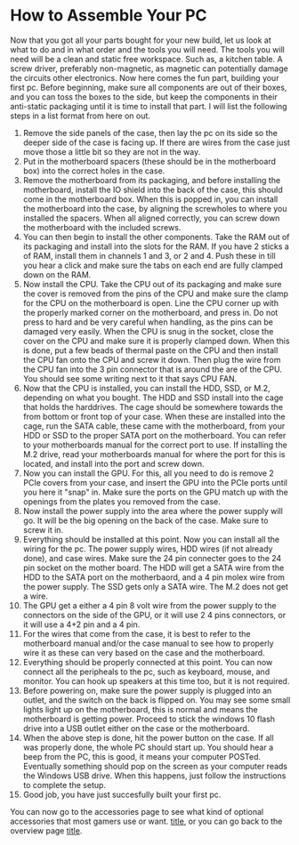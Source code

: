 # How to Assemble Your PC
Now that you got all your parts bought for your new build, let us look at what to do and in what order and the tools you will need.  The tools you will need will be a clean and static free workspace.  Such as, a kitchen table.  A screw driver, preferably non-magnetic, as magnetic can potentially damage the circuits other electronics.
Now here comes the fun part, building your first pc.  Before beginning, make sure all components are out of their boxes, and you can toss the boxes to the side, but keep the components in their anti-static packaging until it is time to install that part.  I will list the following steps in a list format from here on out.

1. Remove the side panels of the case, then lay the pc on its side so the deeper side of the case is facing up.  If there are wires from the case just move those a little bit so they are not in the way.
2. Put in the motherboard spacers (these should be in the motherboard box) into the correct holes in the case.
3. Remove the motherboard from its packaging, and before installing the motherboard, install the IO shield into the back of the case, this should come in the motherboard box.  When this is popped in, you can install the motherboard into the case, by aligning the screwholes to where you installed the spacers.  When all aligned correctly, you can screw down the motherboard with the included screws.
4. You can then begin to install the other components.  Take the RAM out of its packaging and install into the slots for the RAM.  If you have 2 sticks a of RAM, install them in channels 1 and 3, or 2 and 4.  Push these in till you hear a click and make sure the tabs on each end are fully clamped down on the RAM.
5. Now install the CPU.  Take the CPU out of its packaging and make sure the cover is removed from the pins of the CPU and make sure the clamp for the CPU on the motherboard is open.  Line the CPU corner up with the properly marked corner on the motherboard, and press in.  Do not press to hard and be very careful when handling, as the pins can be damaged very easily.  When the CPU is snug in the socket, close the cover on the CPU and make sure it is properly clamped down.  When this is done, put a few beads of thermal paste on the CPU and then install the CPU fan onto the CPU and screw it down.  Then plug the wire from the CPU fan into the 3 pin connector that is around the are of the CPU.  You should see some writing next to it that says CPU FAN.
6. Now that the CPU is installed, you can install the HDD, SSD, or M.2, depending on what you bought.  The HDD and SSD install into the cage that holds the harddrives.  The cage should be somewhere towards the from bottom or front top of your case.  When these are installed into the cage, run the SATA cable, these came with the motherboard, from your HDD or SSD to the proper SATA port on the motherboard.  You can refer to your motherboards manual for the correct port to use.  If installing the M.2 drive, read your motherboards manual for where the port for this is located, and install into the port and screw down.
7. Now you can install the GPU.  For this, all you need to do is remove 2 PCIe covers from your case, and insert the GPU into the PCIe ports until you here it "snap" in.  Make sure the ports on the GPU match up with the openings from the plates you removed from the case.
8. Now install the power supply into the area where the power supply will go.  It will be the big opening on the back of the case.  Make sure to screw it in.
9. Everything should be installed at this point.  Now you can install all the wiring for the pc.  The power supply wires, HDD wires (if not already done), and case wires.  Make sure the 24 pin connecter goes to the 24 pin socket on the mother board.  The HDD will get a SATA wire from the HDD to the SATA port on the motherbaord, and a 4 pin molex wire from the power supply.  The SSD gets only a SATA wire.  The M.2 does not get a wire.
10. The GPU get a either a 4 pin 8 volt wire from the power supply to the connectors on the side of the GPU, or it will use 2 4 pins connectors, or it will use a 4+2 pin and a 4 pin.
11. For the wires that come from the case, it is best to refer to the motherboard manual and/or the case manual to see how to properly wire it as these can very based on the case and the motherboard.
12. Everything should be properly connected at this point.  You can now connect all the peripheals to the pc, such as keyboard, mouse, and monitor.  You can hook up speakers at this time too, but it is not required.
13. Before powering on, make sure the power supply is plugged into an outlet, and the switch on the back is flipped on.  You may see some small lights light up on the motherboard, this is normal and means the motherboard is getting power.  Proceed to stick the windows 10 flash drive into a USB outlet either on the case or the motherboard.
14.  When the above step is done, hit the power button on the case.  If all was properly done, the whole PC should start up.  You should hear a beep from the PC, this is good, it means your computer POSTed.  Eventually something should pop on the screen as your computer reads the Windows USB drive.  When this happens, just follow the instructions to complete the setup.
15.  Good job, you have just succesfully built your first pc.

You can now go to the accessories page to see what kind of optional accessories that most gamers use or want. [title](https://www.example.com), or you can go back to the overview page [title](https://www.example.com).
